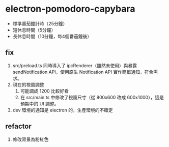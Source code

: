 # electron-pomodoro-capybara


- 標準番茄鐘計時（25分鐘）
- 短休息時間（5分鐘）
- 長休息時間（10分鐘，每4個番茄鐘後）



## fix
1. src/preload.ts 同時導入了 ipcRenderer（雖然未使用）與暴露 sendNotification API，使用原生 Notification API 實作簡單通知，符合需求。
2. 現在的視窗調整
   1. 可能調成 1200 比較好看
   2. 在 src/main.ts 中修改了視窗尺寸（從 800x600 改成 600x1000），這是預期中的 UI 調整。
3. dev 環境的通知是 electron 的，生產環境的不確定

## refactor
1. 修改背景為粉紅色









